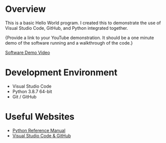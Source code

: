 # Overview

This is a basic Hello World program. I created this to demonstrate the use of Visual Studio Code, GitHub, and Python integrated together.

{Provide a link to your YouTube demonstration.  It should be a one minute demo of the software running and a walkthrough of the code.}

[Software Demo Video](http://youtube.link.goes.here)

# Development Environment

* Visual Studio Code
* Python 3.8.7 64-bit
* Git / GitHub

# Useful Websites

* [Python Reference Manual](https://www.python.org/)
* [Visual Studio Code & GitHub](https://code.visualstudio.com/docs/editor/github)
